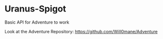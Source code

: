 # Uranus-Spigot
Basic API for Adventure to work

Look at the Adventure Repository: https://github.com/Will0mane/Adventure
